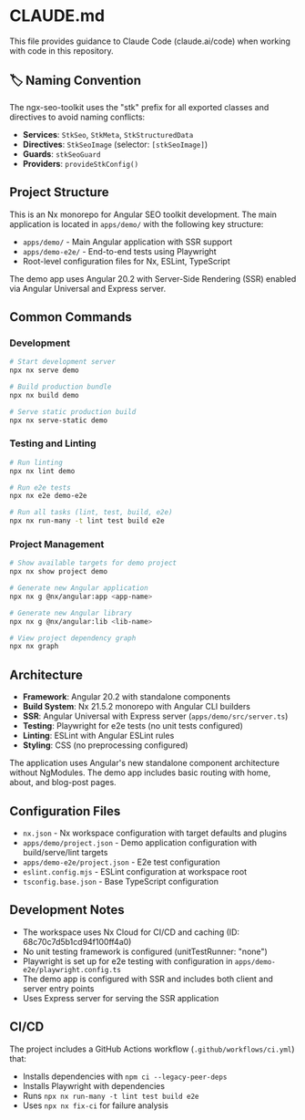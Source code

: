 # CLAUDE.md

This file provides guidance to Claude Code (claude.ai/code) when working with code in this repository.

## 🏷️ Naming Convention

The ngx-seo-toolkit uses the "stk" prefix for all exported classes and directives to avoid naming conflicts:

- **Services**: `StkSeo`, `StkMeta`, `StkStructuredData`
- **Directives**: `StkSeoImage` (selector: `[stkSeoImage]`)
- **Guards**: `stkSeoGuard`
- **Providers**: `provideStkConfig()`

## Project Structure

This is an Nx monorepo for Angular SEO toolkit development. The main application is located in `apps/demo/` with the following key structure:

- `apps/demo/` - Main Angular application with SSR support
- `apps/demo-e2e/` - End-to-end tests using Playwright
- Root-level configuration files for Nx, ESLint, TypeScript

The demo app uses Angular 20.2 with Server-Side Rendering (SSR) enabled via Angular Universal and Express server.

## Common Commands

### Development
```bash
# Start development server
npx nx serve demo

# Build production bundle
npx nx build demo

# Serve static production build
npx nx serve-static demo
```

### Testing and Linting
```bash
# Run linting
npx nx lint demo

# Run e2e tests
npx nx e2e demo-e2e

# Run all tasks (lint, test, build, e2e)
npx nx run-many -t lint test build e2e
```

### Project Management
```bash
# Show available targets for demo project
npx nx show project demo

# Generate new Angular application
npx nx g @nx/angular:app <app-name>

# Generate new Angular library
npx nx g @nx/angular:lib <lib-name>

# View project dependency graph
npx nx graph
```

## Architecture

- **Framework**: Angular 20.2 with standalone components
- **Build System**: Nx 21.5.2 monorepo with Angular CLI builders
- **SSR**: Angular Universal with Express server (`apps/demo/src/server.ts`)
- **Testing**: Playwright for e2e tests (no unit tests configured)
- **Linting**: ESLint with Angular ESLint rules
- **Styling**: CSS (no preprocessing configured)

The application uses Angular's new standalone component architecture without NgModules. The demo app includes basic routing with home, about, and blog-post pages.

## Configuration Files

- `nx.json` - Nx workspace configuration with target defaults and plugins
- `apps/demo/project.json` - Demo application configuration with build/serve/lint targets
- `apps/demo-e2e/project.json` - E2e test configuration
- `eslint.config.mjs` - ESLint configuration at workspace root
- `tsconfig.base.json` - Base TypeScript configuration

## Development Notes

- The workspace uses Nx Cloud for CI/CD and caching (ID: 68c70c7d5b1cd94f100ff4a0)
- No unit testing framework is configured (unitTestRunner: "none")
- Playwright is set up for e2e testing with configuration in `apps/demo-e2e/playwright.config.ts`
- The demo app is configured with SSR and includes both client and server entry points
- Uses Express server for serving the SSR application

## CI/CD

The project includes a GitHub Actions workflow (`.github/workflows/ci.yml`) that:
- Installs dependencies with `npm ci --legacy-peer-deps`
- Installs Playwright with dependencies
- Runs `npx nx run-many -t lint test build e2e`
- Uses `npx nx fix-ci` for failure analysis